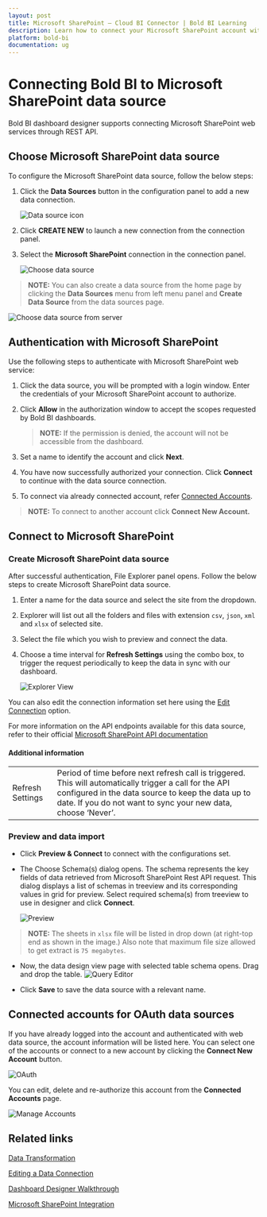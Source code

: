 ```yaml
---
layout: post
title: Microsoft SharePoint – Cloud BI Connector | Bold BI Learning
description: Learn how to connect your Microsoft SharePoint account with Bold BI Cloud, read CSV, JSON, XML and XLSX files and create data source for widget configuration.
platform: bold-bi
documentation: ug
---
```


# Connecting Bold BI to Microsoft SharePoint data source
Bold BI dashboard designer supports connecting Microsoft SharePoint web services through REST API. 

## Choose Microsoft SharePoint data source
To configure the Microsoft SharePoint data source, follow the below steps:
1. Click the **Data Sources** button in the configuration panel to add a new data connection.

   ![Data source icon](/static/assets/working-with-datasource/data-connectors/images/common/DataSourcesIcon.png)

2. Click **CREATE NEW** to launch a new connection from the connection panel.
3. Select the **Microsoft SharePoint** connection in the connection panel.

   ![Choose data source](/static/assets/working-with-datasource/data-connectors/images/SharePoint/ChooseDS.png)

> **NOTE:**  You can also create a data source from the home page by clicking the **Data Sources** menu from left menu panel and **Create Data Source** from the data sources page.

   ![Choose data source from server](/static/assets/working-with-datasource/data-connectors/images/SharePoint/ChooseDS_server.png)

## Authentication with Microsoft SharePoint
Use the following steps to authenticate with Microsoft SharePoint web service:

1. Click the data source, you will be prompted with a login window. Enter the credentials of your Microsoft SharePoint account to authorize.
2. Click **Allow** in the authorization window to accept the scopes requested by Bold BI dashboards.

   > **NOTE:**  If the permission is denied, the account will not be accessible from the dashboard.

3. Set a name to identify the account and click **Next**. 
4. You have now successfully authorized your connection. Click **Connect** to continue with the data source connection.
5. To connect via already connected account, refer [Connected Accounts](/working-with-data-source/data-connectors/ms-sharepoint/#connected-accounts-for-oauth-data-sources).

> **NOTE:**  To connect to another account click **Connect New Account.**


## Connect to Microsoft SharePoint
### Create Microsoft SharePoint data source
After successful authentication, File Explorer panel opens. Follow the below steps to create Microsoft SharePoint data source.
1. Enter a name for the data source and select the site from the dropdown.
2. Explorer will list out all the folders and files with extension `csv`, `json`, `xml` and `xlsx` of selected site.
3. Select the file which you wish to preview and connect the data.
4. Choose a time interval for **Refresh Settings** using the combo box, to trigger the request periodically to keep the data in sync with our dashboard. 

    ![Explorer View](/static/assets/working-with-datasource/data-connectors/images/SharePoint/Explorer.png)

You can also edit the connection information set here using the [Edit Connection](/working-with-data-source/editing-a-data-connection/) option.

For more information on the API endpoints available for this data source, refer to their official [Microsoft SharePoint API documentation](https://docs.microsoft.com/en-us/graph/auth-register-app-v2)

#### Additional information
<table width="600">
<tr>
<td>
Refresh Settings
</td>
<td>
Period of time before next refresh call is triggered. This will automatically trigger a call for the API configured in the data source to keep the data up to date. If you do not want to sync your new data, choose ‘Never’.
</td>
</tr>
</table>

### Preview and data import
* Click **Preview & Connect** to connect with the configurations set.
* The Choose Schema(s) dialog opens. The schema represents the key fields of data retrieved from Microsoft SharePoint Rest API request. This dialog displays a list of schemas in treeview and its corresponding values in grid for preview. Select required schema(s) from treeview to use in designer and click **Connect**.

   ![Preview](/static/assets/working-with-datasource/data-connectors/images/common/ExcelPreview/Preview.png)

> **NOTE:**  The sheets in `xlsx` file will be listed in drop down (at right-top end as shown in the image.) Also note that maximum file size allowed to get extract is `75 megabytes`.

* Now, the data design view page with selected table schema opens. Drag and drop the table.
   ![Query Editor](/static/assets/working-with-datasource/data-connectors/images/common/ExcelPreview/QueryEditor.png)

* Click **Save** to save the data source with a relevant name.

## Connected accounts for OAuth data sources
If you have already logged into the account and authenticated with web data source, the account information will be listed here. You can select one of the accounts or connect to a new account by clicking the **Connect New Account** button.

   ![OAuth](/static/assets/working-with-datasource/data-connectors/images/SharePoint/OAuthDS.png)

You can edit, delete and re-authorize this account from the **Connected Accounts** page.

   ![Manage Accounts](/static/assets/working-with-datasource/data-connectors/images/SharePoint/ManageDS.png)

## Related links
[Data Transformation](/working-with-data-source/transforming-data/joining-table/)

[Editing a Data Connection](/working-with-data-source/editing-a-data-connection/)   

[Dashboard Designer Walkthrough](/getting-started/creating-dashboard/)

[Microsoft SharePoint Integration](https://www.boldbi.com/integrations/microsoft-sharepoint?utm_source=syncfusion&utm_medium=documentation&utm_campaign=boldbimssharepointintegration)
